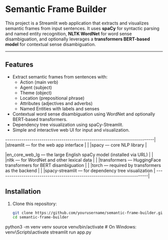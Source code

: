 #  Semantic Frame Builder

This project is a Streamlit web application that extracts and visualizes semantic frames from input sentences. It uses **spaCy** for syntactic parsing and named entity recognition, **NLTK WordNet** for word sense disambiguation, and optionally leverages a **transformers BERT-based model** for contextual sense disambiguation.

---

## Features

- Extract semantic frames from sentences with:
  - Action (main verb)
  - Agent (subject)
  - Theme (object)
  - Location (prepositional phrase)
  - Attributes (adjectives and adverbs)
  - Named Entities with labels and senses
- Contextual word sense disambiguation using WordNet and optionally BERT-based transformers.
- Dependency tree visualization using spaCy-Streamlit.
- Simple and interactive web UI for input and visualization.

--------------------------------------------------------------------------|
|streamlit — for the web app interface                                    |
                                                                          |
|spacy — core NLP library                                                 |

|en_core_web_lg — the large English spaCy model (installed via URL)       |
                                                                          |
|nltk — for WordNet and other lexical data                                |
                                                                          |
|transformers — HuggingFace transformers for BERT disambiguation          |
                                                                          |
|torch — required by transformers as the backend                          |
                                                                          |
|spacy-streamlit — for dependency tree visualization                      |
--------------------------------------------------------------------------|

## Installation

1. Clone this repository:

   ```bash
   git clone https://github.com/yourusername/semantic-frame-builder.git
   cd semantic-frame-builder


python3 -m venv venv
source venv/bin/activate  # On Windows: venv\Scripts\activate
streamlit run app.py


<!-- 
"John gave Mary a book."

"The teacher assigned homework to the students."

"Sarah sent Tom a message."
# clear example 
# Mary reads a book.

# The cat chased the mouse.

# Alice is writing a letter.

# Tom played the guitar.

# The teacher gave homework.


# These sentences are designed to include:

# Clear subjects, verbs, and objects

# Different verb tenses and structures

# Common semantic roles (e.g., agent, action, object)
 -->
